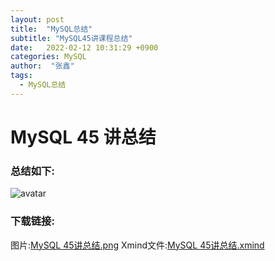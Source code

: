 ```yaml
---
layout: post
title:  "MySQL总结"
subtitle: "MySQL45讲课程总结"
date:   2022-02-12 10:31:29 +0900
categories: MySQL
author:  "张鑫"
tags:
  - MySQL总结
---
```


# MySQL 45 讲总结

### 总结如下:
![avatar](/myblog/img/mysql45class.png)

### 下载链接:
图片:<a href="/myblog/img/mysql45class.png" target="_blank">MySQL 45讲总结.png<a>
Xmind文件:<a href="/myblog/img/mysql45class.xmind" target="_blank">MySQL 45讲总结.xmind<a>